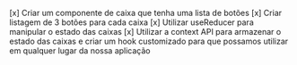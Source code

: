 [x] Criar um componente de caixa que tenha uma lista de botões 
[x] Criar listagem de 3 botões para cada caixa
[x] Utilizar useReducer para manipular o estado das caixas
[x] Utilizar a context API para armazenar o estado das caixas e criar um hook customizado para que possamos utilizar em qualquer lugar da nossa aplicação
